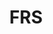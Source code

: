 ---
name: Alice Volz
department: Board of Governors of the Federal Reserve System
sub-department: Microeconomic Surveys Unit^
title: FRS
---